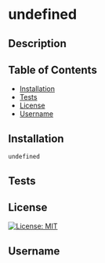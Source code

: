 # undefined

  ## Description
    

  ## Table of Contents
  - [Installation](#installation)
  - [Tests](#tests)
  - [License](#license)
  - [Username](#username)

  ## Installation
    undefined

  ## Tests
    

  ## License 
[![License: MIT](https://img.shields.io/badge/License-MIT-yellow.svg)](https://opensource.org/licenses/MIT)
    
  ## Username
    
